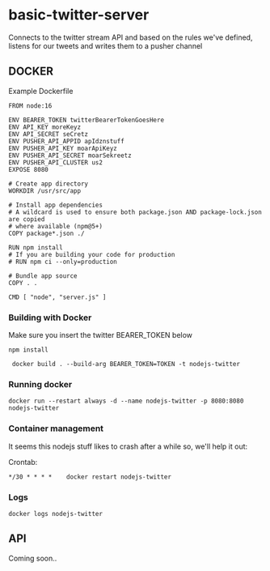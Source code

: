 # basic-twitter-server

Connects to the twitter stream API and based on the rules we've defined, 
listens for our tweets and writes them to a pusher channel

## DOCKER

Example Dockerfile

```docker
FROM node:16

ENV BEARER_TOKEN twitterBearerTokenGoesHere
ENV API_KEY moreKeyz
ENV API_SECRET seCretz
ENV PUSHER_API_APPID apIdznstuff
ENV PUSHER_API_KEY moarApiKeyz
ENV PUSHER_API_SECRET moarSekreetz
ENV PUSHER_API_CLUSTER us2
EXPOSE 8080

# Create app directory
WORKDIR /usr/src/app

# Install app dependencies
# A wildcard is used to ensure both package.json AND package-lock.json are copied
# where available (npm@5+)
COPY package*.json ./

RUN npm install
# If you are building your code for production
# RUN npm ci --only=production

# Bundle app source
COPY . .

CMD [ "node", "server.js" ]
```

### Building with Docker

Make sure you insert the twitter BEARER_TOKEN below

```shell
npm install
```

```shell
 docker build . --build-arg BEARER_TOKEN=TOKEN -t nodejs-twitter
```

### Running docker

```shell
docker run --restart always -d --name nodejs-twitter -p 8080:8080 nodejs-twitter
```

### Container management

It seems this nodejs stuff likes to crash after a while so, we'll help it out:

Crontab:

```shell
*/30 * * * *	docker restart nodejs-twitter
```

### Logs

```shell
docker logs nodejs-twitter
```

## API

Coming soon..

